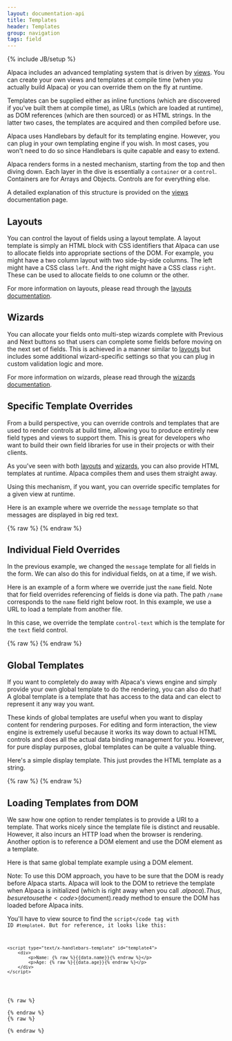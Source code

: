 ```yaml
---
layout: documentation-api
title: Templates
header: Templates
group: navigation
tags: field
---
```

{% include JB/setup %}

Alpaca includes an advanced templating system that is driven by <a href="views.html">views</a>.  You can create your
own views and templates at compile time (when you actually build Alpaca) or you can override them on the fly at
runtime.

Templates can be supplied either as inline functions (which are discovered if you've built them at compile time),
as URLs (which are loaded at runtime), as DOM references (which are then sourced) or as HTML strings.  In the
latter two cases, the templates are acquired and then compiled before use.

Alpaca uses Handlebars by default for its templating engine.  However, you can plug in your own templating engine
if you wish.  In most cases, you won't need to do so since Handlebars is quite capable and easy to extend.

Alpaca renders forms in a nested mechanism, starting from the top and then diving down.  Each layer in the dive is
essentially a <code>container</code> or a <code>control</code>.  Containers are for Arrays and Objects.  Controls are
for everything else.

A detailed explanation of this structure is provided on the <a href="views.html">views</a> documentation page.

## Layouts

You can control the layout of fields using a layout template.  A layout template is simply an HTML block with CSS
identifiers that Alpaca can use to allocate fields into appropriate sections of the DOM.  For example, you might have
a two column layout with two side-by-side columns.  The left might have a CSS class <code>left</code>.  And the
right might have a CSS class <code>right</code>.  These can be used to allocate fields to one column or the other.

For more information on layouts, please read through the <a href="layouts.html">layouts documentation</a>.

## Wizards

You can allocate your fields onto multi-step wizards complete with Previous and Next buttons so that users can
complete some fields before moving on the next set of fields.  This is achieved in a manner similar to
<a href="layouts.html">layouts</a> but includes some additional wizard-specific settings so that you can plug in
custom validation logic and more.

For more information on wizards, please read through the <a href="wizards.html">wizards documentation</a>.

## Specific Template Overrides

From a build perspective, you can override controls and templates that are used to render controls at build time,
allowing you to produce entirely new field types and views to support them.  This is great for developers who want
to build their own field libraries for use in their projects or with their clients.

As you've seen with both <a href="layouts.html">layouts</a> and <a href="wizards.html">wizards</a>, you can also
provide HTML templates at runtime.  Alpaca compiles them and uses them straight away.

Using this mechanism, if you want, you can override specific templates for a given view at runtime.

Here is an example where we override the <code>message</code> template so that messages are displayed in big red text.

<div id="field1"> </div>
{% raw %}
<script type="text/javascript" id="field1-script">
$("#field1").alpaca({
    "data": {
        "name": "John McClane",
        "age": 101
    },
    "schema": {
        "title": "Your Information",
        "type": "object",
        "properties": {
            "name": {
                "title": "Name",
                "type": "string",
                "required": true
            },
            "age": {
                "title": "Age",
                "type": "integer",
                "minValue": 0,
                "maxValue": 100
            }
        }
    },
    "view": {
        "templates": {
            "message": "<div style='text-align:center'><h3 style='color: red;'>Yo! {{{message}}}</h3></div>"
        }
    }
});
</script>
{% endraw %}

## Individual Field Overrides

In the previous example, we changed the <code>message</code> template for all fields in the form.  We can also
do this for individual fields, on at a time, if we wish.

Here is an example of a form where we override just the <code>name</code> field.  Note that for field overrides
referencing of fields is done via path.  The path <code>/name</code> corresponds to the <code>name</code> field right
below root.  In this example, we use a URL to load a template from another file.

In this case, we override the template <code>control-text</code> which is the template for the <code>text</code>
field control.

<div id="field2"> </div>
{% raw %}
<script type="text/javascript" id="field2-script">
$("#field2").alpaca({
    "data": {
        "name": "John McClane",
        "age": 32
    },
    "schema": {
        "title": "Your Information",
        "type": "object",
        "properties": {
            "name": {
                "title": "Name",
                "type": "string"
            },
            "age": {
                "title": "Age",
                "type": "integer",
                "minValue": 0,
                "maxValue": 100
            }
        }
    },
    "view": {
        "fields": {
            "/name": {
                "templates": {
                    "control-text": "./templates-example2-template.html"
                }
            }
        }
    }
});
</script>
{% endraw %}


## Global Templates

If you want to completely do away with Alpaca's views engine and simply provide your own global template to do the
rendering, you can also do that!  A global template is a template that has access to the data and can elect
to represent it any way you want.

These kinds of global templates are useful when you want to display content for rendering purposes.  For editing and
form interaction, the view engine is extremely useful because it works its way down to actual HTML controls and does
all the actual data binding management for you.  However, for pure display purposes, global templates can be quite
a valuable thing.

Here's a simple display template.  This just provdes the HTML template as a string.

<div id="field3"> </div>
{% raw %}
<script type="text/javascript" id="field3-script">
$("#field3").alpaca({
    "data": {
        "name": "John McClane",
        "age": 32
    },
    "schema": {
        "type": "object",
        "properties": {
            "name": {
                "type": "string"
            },
            "age": {
                "type": "integer",
                "minValue": 0,
                "maxValue": 100
            }
        }
    },
    "view": {
        "globalTemplate": "<div><p>Name: {{{data.name}}}</p><p>Age: {{{data.age}}}</p></div>"
    }
});
</script>
{% endraw %}


## Loading Templates from DOM

We saw how one option to render templates is to provide a URI to a template.  That works nicely since the template
file is distinct and reusable.  However, it also incurs an HTTP load when the browser is rendering.  Another option
is to reference a DOM element and use the DOM element as a template.

Here is that same global template example using a DOM element.

Note:  To use this DOM approach, you have to be sure that the DOM is ready before Alpaca starts.  Alpaca will look to
the DOM to retrieve the template when Alpaca is initialized (which is right away when you call $.alpaca).  Thus, be
sure to use the <code>$(document).ready</code> method to ensure the DOM has loaded before Alpaca inits.

You'll have to view source to find the <code>script</code tag with ID <code>#template4</code>.  But for reference,
it looks like this:

````
<script type="text/x-handlebars-template" id="template4">
    <div>
        <p>Name: {% raw %}{{data.name}}{% endraw %}</p>
        <p>Age: {% raw %}{{data.age}}{% endraw %}</p>
    </div>
</script>
````

<div id="field4"> </div>
{% raw %}
<script type="text/javascript" id="field4-script">
$(document).ready(function() {
    $("#field4").alpaca({
        "data": {
            "name": "John McClane",
            "age": 32
        },
        "schema": {
            "type": "object",
            "properties": {
                "name": {
                    "type": "string"
                },
                "age": {
                    "type": "integer",
                    "minValue": 0,
                    "maxValue": 100
                }
            }
        },
        "view": {
            "globalTemplate": "#template4"
        }
    });
});
</script>
{% endraw %}
{% raw %}
<script type="text/x-handlebars-template" id="template4">
    <div>
        <p>Name: {{data.name}}</p>
        <p>Age: {{data.age}}</p>
    </div>
</script>
{% endraw %}
